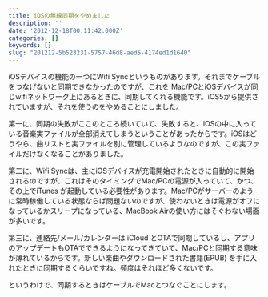 ```yaml
---
title: iOSの無線同期をやめました
description: ''
date: '2012-12-18T00:11:42.000Z'
categories: []
keywords: []
slug: "201212-5b523231-5757-46d8-aed5-4174ed1d1640"
---
```

iOSデバイスの機能の一つにWifi Syncというものがあります。それまでケーブルをつなげないと同期できなかったのですが、これを Mac/PCとiOSデバイスが同じwifiネットワーク上にあるときに、同期してくれる機能です。iOS5から提供されていますが、それを使うのをやめることにしました。

第一に、同期の失敗がここのところ続いていて、失敗すると、iOSの中に入っている音楽実ファイルが全部消えてしまうということがあったからです。iOSはどうやら、曲リストと実ファイルを別に管理しているようなのですが、この実ファイルだけなくなることがありました。

第二に、Wifi Syncは、主にiOSデバイスが充電開始されたときに自動的に開始されるのですが、これはそのタイミングでMac/PCの電源が入っていて、かつ、その上でiTunes が起動している必要性があります。Mac/PCがサーバーのように常時稼働している状態ならば問題ないのですが、使わないときは電源がオフになっているかスリープになっている、MacBook Airの使い方にはそぐわない場面が多いです。

第三に、連絡先/メール/カレンダーは iCloud とOTAで同期しているし、アプリのアップデートもOTAでできるようになってきていて、Mac/PCと同期する意味が薄れているからです。新しい楽曲やダウンロードされた書籍(EPUB) を手に入れたときに同期するくらいですね。頻度はそれほど多くないです。

というわけで、同期するときはケーブルでMacとつなぐことにします。
